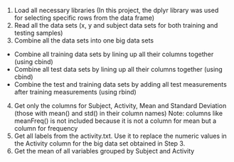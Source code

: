 1. Load all necessary libraries
(In this project, the dplyr library was used for selecting specific rows from the data frame)
2. Read all the data sets (x, y and subject data sets for both training and testing samples)
3. Combine all the data sets into one big data sets
  * Combine all training data sets by lining up all their columns together (using cbind)
  * Combine all test data sets by lining up all their columns together (using cbind)
  * Combine the test and training data sets by adding all test measurements after training measurements (using rbind)
4. Get only the columns for Subject, Activity, Mean and Standard Deviation (those with mean() and std() in their column names)
    Note: columns like meanFreq() is not included because it is not a column for mean but a column for frequency
5. Get all labels from the activity.txt.
    Use it to replace the numeric values in the Activity column for the big data set obtained in Step 3.
6. Get the mean of all variables grouped by Subject and Activity
